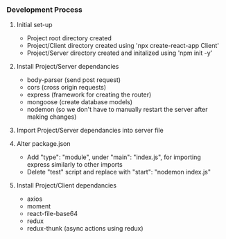 ### Development Process

1. Initial set-up 
   - Project root directory created
   - Project/Client directory created using 'npx create-react-app Client'
   - Project/Server directory created and initalized using 'npm init -y'

2. Install Project/Server dependancies
   - body-parser (send post request)
   - cors (cross origin requests)
   - express (framework for creating the router)
   - mongoose (create database models)
   - nodemon (so we don't have to manually restart the server after making changes)

3. Import Project/Server dependancies into server file

4. Alter package.json 
   - Add "type": "module", under "main": "index.js", for importing express similarly to other imports
   - Delete "test" script and replace with "start": "nodemon index.js"

5. Install Project/Client dependancies
   - axios
   - moment
   - react-file-base64
   - redux
   - redux-thunk (async actions using redux)